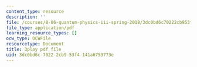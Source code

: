 ```yaml
---
content_type: resource
description: ''
file: /courses/8-06-quantum-physics-iii-spring-2018/3dc0bd6c70222cb953f4141a6753773e_WlZf4aOkNMQ.pdf
file_type: application/pdf
learning_resource_types: []
ocw_type: OCWFile
resourcetype: Document
title: 3play pdf file
uid: 3dc0bd6c-7022-2cb9-53f4-141a6753773e
---
```

